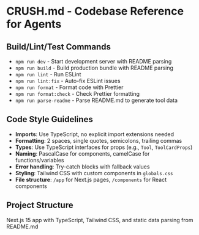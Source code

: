 # CRUSH.md - Codebase Reference for Agents

## Build/Lint/Test Commands

- `npm run dev` - Start development server with README parsing
- `npm run build` - Build production bundle with README parsing
- `npm run lint` - Run ESLint
- `npm run lint:fix` - Auto-fix ESLint issues
- `npm run format` - Format code with Prettier
- `npm run format:check` - Check Prettier formatting
- `npm run parse-readme` - Parse README.md to generate tool data

## Code Style Guidelines

- **Imports**: Use TypeScript, no explicit import extensions needed
- **Formatting**: 2 spaces, single quotes, semicolons, trailing commas
- **Types**: Use TypeScript interfaces for props (e.g., `Tool`, `ToolCardProps`)
- **Naming**: PascalCase for components, camelCase for functions/variables
- **Error handling**: Try-catch blocks with fallback values
- **Styling**: Tailwind CSS with custom components in `globals.css`
- **File structure**: `/app` for Next.js pages, `/components` for React components

## Project Structure

Next.js 15 app with TypeScript, Tailwind CSS, and static data parsing from README.md

